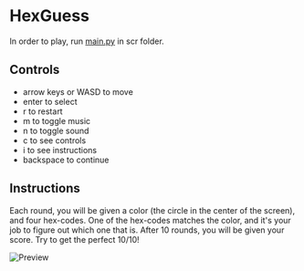 # HexGuess

In order to play, run [main.py](src/main.py) in scr folder.

## Controls

- arrow keys or WASD to move
- enter to select
- r to restart
- m to toggle music
- n to toggle sound
- c to see controls
- i to see instructions
- backspace to continue


## Instructions

Each round, you will be given a color (the circle in the center of the screen), and four hex-codes. One of the hex-codes matches the color, and it's your job to figure out which one that is. After 10 rounds, you will be given your score. Try to get the perfect 10/10!

![](Preview.gif, "Preview")